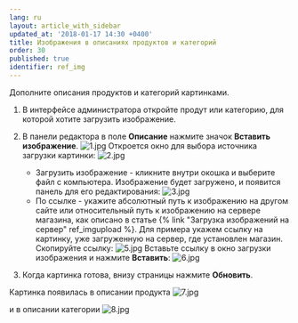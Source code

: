 ```yaml
---
lang: ru
layout: article_with_sidebar
updated_at: '2018-01-17 14:30 +0400'
title: Изображения в описаниях продуктов и категорий
order: 30
published: true
identifier: ref_img
---
```

Дополните описания продуктов и категорий картинками.

1.  В интерфейсе администратора откройте продут или категорию, для которой хотите загрузить изображение. 
2.  В панели редактора в поле **Описание** нажмите значок **Вставить изображение**.
    ![1.jpg]({{site.baseurl}}/attachments/ref_img/1.jpg)
    Откроется окно для выбора источника загрузки картинки:
    ![2.jpg]({{site.baseurl}}/attachments/ref_img/2.jpg)
    * Загрузить изображение - кликните внутри окошка и выберите файл с компьютера. Изображение будет загружено, и появится панель для его редактирования: ![3.jpg]({{site.baseurl}}/attachments/ref_img/3.jpg)
    * По ссылке - укажите абсолютный путь к изображению на другом сайте или относительный путь к  изображению на сервере магазина, как описано в статье {% link "Загрузка изображений на сервер" ref_imgupload %}. Для примера укажем ссылку на картинку, уже загруженную на сервер, где установлен магазин. Скопируйте ссылку: ![5.jpg]({{site.baseurl}}/attachments/ref_img/5.jpg)
      Вставьте ссылку в окно загрузки изображения и нажмите **Вставить**:
    ![6.jpg]({{site.baseurl}}/attachments/ref_img/6.jpg)

3.  Когда картинка готова, внизу страницы нажмите **Обновить**. 

Картинка появилась в описании продукта 
![7.jpg]({{site.baseurl}}/attachments/ref_img/7.jpg)

и в описании категории
![8.jpg]({{site.baseurl}}/attachments/ref_img/8.jpg)


